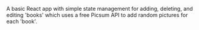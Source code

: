 A basic React app with simple state management for adding, deleting, and editing 'books' which uses a free Picsum API to add random pictures for each 'book'.

